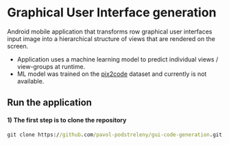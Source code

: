 # Graphical User Interface generation 
Android mobile application that transforms row graphical user interfaces input image into a hierarchical structure of views that are rendered on the screen. 
- Application uses a machine learning model to predict individual views / view-groups at runtime. 
- ML model was trained on the [pix2code](https://github.com/tonybeltramelli/pix2code) dataset and currently is not available.

## Run the application
#### 1) The first step is to clone the repository
```cmd
git clone https://github.com/pavol-podstreleny/gui-code-generation.git
```
